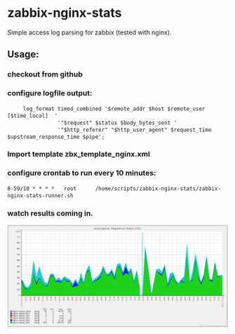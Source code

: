 zabbix-nginx-stats
==================

Simple access log parsing for zabbix (tested with nginx).


Usage:
----------------

### checkout from github
### configure logfile output:

         log_format timed_combined '$remote_addr $host $remote_user [$time_local]  '
                    '"$request" $status $body_bytes_sent '
                    '"$http_referer" "$http_user_agent" $request_time $upstream_response_time $pipe';

### Import template zbx_template_nginx.xml
### configure crontab to run every 10 minutes:

    8-59/10 * * * *   root      /home/scripts/zabbix-nginx-stats/zabbix-nginx-stats-runner.sh

### watch results coming in.

![Screenshot Requests by Status](docs/screenshot-requests-by-status.png)

